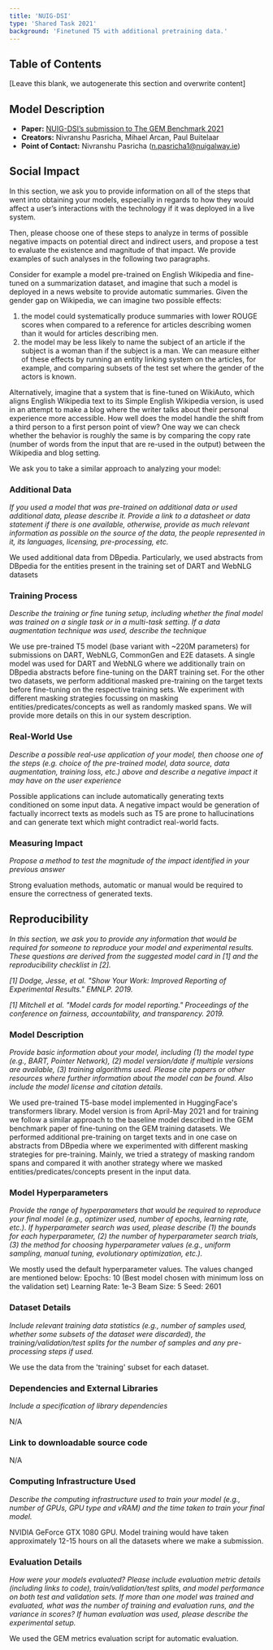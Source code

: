 ```yaml
---
title: 'NUIG-DSI'
type: 'Shared Task 2021'
background: 'Finetuned T5 with additional pretraining data.'
---
```


## Table of Contents

[Leave this blank, we autogenerate this section and overwrite content]

## Model Description

- **Paper:** [NUIG-DSI’s submission to The GEM Benchmark 2021](https://aclanthology.org/2021.gem-1.13/)
- **Creators:** Nivranshu Pasricha, Mihael Arcan, Paul Buitelaar
- **Point of Contact:** Nivranshu Pasricha (n.pasricha1@nuigalway.ie)

## Social Impact

In this section, we ask you to provide information on all of the steps that went into obtaining your models, especially in regards to how they would affect a user’s interactions with the technology if it was deployed in a live system.

Then, please choose one of these steps to analyze in terms of possible negative impacts on potential direct and indirect users, and propose a test to evaluate the existence and magnitude of that impact. We provide examples of such analyses in the following two paragraphs.

Consider for example a model pre-trained on English Wikipedia and fine-tuned on a summarization dataset, and imagine that such a model is deployed in a news website to provide automatic summaries. Given the gender gap on Wikipedia, we can imagine two possible effects:
1) the model could systematically produce summaries with lower ROUGE scores when compared to a reference for articles describing women than it would for articles describing men.
2) the model may be less likely to name the subject of an article if the subject is a woman than if the subject is a man.
We can measure either of these effects by running an entity linking system on the articles, for example, and comparing subsets of the test set where the gender of the actors is known.

Alternatively, imagine that a system that is fine-tuned on WikiAuto, which aligns English Wikipedia text to its Simple English Wikipedia version, is used in an attempt to make a blog where the writer talks about their personal experience more accessible. How well does the model handle the shift from a third person to a first person point of view? One way we can check whether the behavior is roughly the same is by comparing the copy rate (number of words from the input that are re-used in the output) between the Wikipedia and blog setting.

We ask you to take a similar approach to analyzing your model:

### Additional Data
*If you used a model that was pre-trained on additional data or used additional data, please describe it. Provide a link to a datasheet or data statement if there is one available, otherwise, provide as much relevant information as possible on the source of the data, the people represented in it, its languages, licensing, pre-processing, etc.*

We used additional data from DBpedia. Particularly, we used abstracts from DBpedia for the entities present in the training set of DART and WebNLG datasets


### Training Process

*Describe the training or fine tuning setup, including whether the final model was trained on a single task or in a multi-task setting. If a data augmentation technique was used, describe the technique*

We use pre-trained T5 model (base variant with ~220M parameters) for submissions on DART, WebNLG, CommonGen and E2E datasets. A single model was used for DART and WebNLG where we additionally train on DBpedia abstracts before fine-tuning on the DART training set. For the other two datasets, we perform additional masked pre-training on the target texts before fine-tuning on the respective training sets. We experiment with different masking strategies focussing on masking entities/predicates/concepts as well as randomly masked spans. We will provide more details on this in our system description.

### Real-World Use
*Describe a possible real-use application of your model, then choose one of the steps (e.g. choice of the pre-trained model, data source, data augmentation, training loss, etc.) above and describe a negative impact it may have on the user experience*

Possible applications can include automatically generating texts conditioned on some input data. A negative impact would be generation of factually incorrect texts as models such as T5 are prone to hallucinations and can generate text which might contradict real-world facts.

### Measuring Impact

*Propose a method to test the magnitude of the impact identified in your previous answer*

Strong evaluation methods, automatic or manual would be required to ensure the correctness of generated texts.

## Reproducibility

*In this section, we ask you to provide any information that would be required for someone to reproduce your model and experimental results. These questions are derived from the suggested model card in [1] and the reproducibility checklist in [2].*

*[1] Dodge, Jesse, et al. "Show Your Work: Improved Reporting of Experimental Results." EMNLP. 2019.*

*[1] Mitchell et al. "Model cards for model reporting." Proceedings of the conference on fairness, accountability, and transparency. 2019.*

### Model Description

*Provide basic information about your model, including (1) the model type (e.g., BART, Pointer Network), (2) model version/date if multiple versions are available, (3) training algorithms used. Please cite papers or other resources where further information about the model can be found. Also include the model license and citation details.*

We used pre-trained T5-base model implemented in HuggingFace's transformers library. Model version is from April-May 2021 and for training we follow a similar approach to the baseline model described in the GEM benchmark paper of fine-tuning on the GEM training datasets. We performed additional pre-training on target texts and in one case on abstracts from DBpedia where we experimented with different masking strategies for pre-training. Mainly, we tried a strategy of masking random spans and compared it with another strategy where we masked entities/predicates/concepts present in the input data.


### Model Hyperparameters

*Provide the range of hyperparameters that would be required to reproduce your final model (e.g., optimizer used, number of epochs, learning rate, etc.). If hyperparameter search was used, please describe (1) the bounds for each hyperparameter, (2) the number of hyperparameter search trials, (3) the method for choosing hyperparameter values (e.g., uniform sampling, manual tuning, evolutionary optimization, etc.).*

We mostly used the default hyperparameter values. The values changed are mentioned below:
Epochs: 10 (Best model chosen with minimum loss on the validation set)
Learning Rate: 1e-3
Beam Size: 5
Seed: 2601

### Dataset Details
*Include relevant training data statistics (e.g., number of samples used, whether some subsets of the dataset were discarded), the training/validation/test splits for the number of samples and any pre-processing steps if used.*

We use the data from the 'training' subset for each dataset.


### Dependencies and External Libraries

*Include a specification of library dependencies*

N/A


### Link to downloadable source code

N/A

### Computing Infrastructure Used

*Describe the computing infrastructure used to train your model (e.g., number of GPUs, GPU type and vRAM) and the time taken to train your final model.*

NVIDIA GeForce GTX 1080 GPU. Model training would have taken approximately 12-15 hours on all the datasets where we make a submission.

### Evaluation Details

*How were your models evaluated? Please include evaluation metric details (including links to code), train/validation/test splits, and model performance on both test and validation sets. If more than one model was trained and evaluated, what was the number of training and evaluation runs, and the variance in scores? If human evaluation was used, please describe the experimental setup.*

We used the GEM metrics evaluation script for automatic evaluation.

